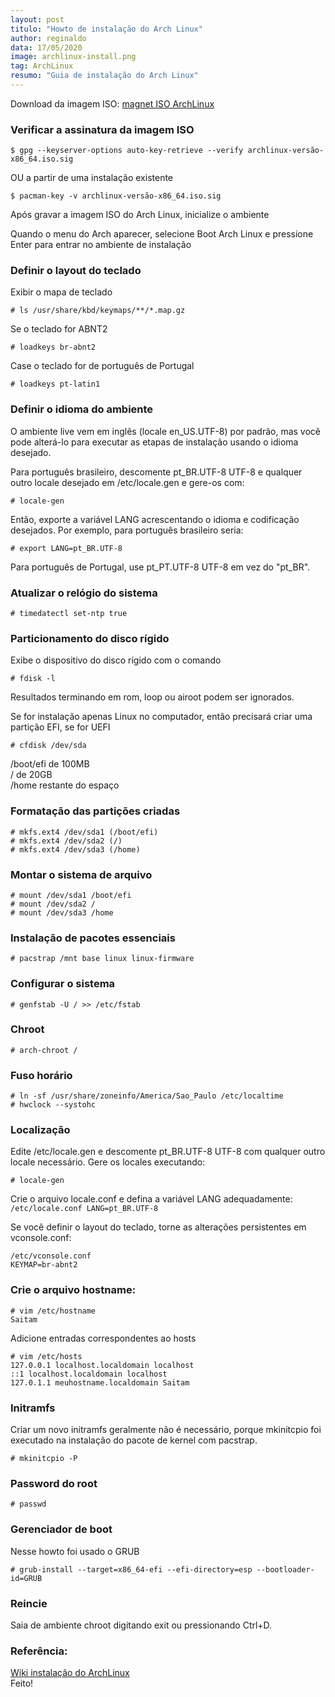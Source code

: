 ```yaml
---
layout: post
titulo: "Howto de instalação do Arch Linux"
author: reginaldo
data: 17/05/2020
image: archlinux-install.png
tag: ArchLinux
resumo: "Guia de instalação do Arch Linux"
---
```

Download da imagem ISO: [magnet ISO ArchLinux](magnet:?xt=urn:btih:f95c371d5609d15f6615139be84edbb5b94a79bc&dn=archlinux-2020.05.01-x86_64.iso&tr=udp://tracker.archlinux.org:6969&tr=http://tracker.archlinux.org:6969/announce)

### Verificar a assinatura da imagem ISO

`$ gpg --keyserver-options auto-key-retrieve --verify archlinux-versão-x86_64.iso.sig`

OU a partir de uma instalação existente

`$ pacman-key -v archlinux-versão-x86_64.iso.sig`

Após gravar a imagem ISO do Arch Linux, inicialize o ambiente

Quando o menu do Arch aparecer, selecione Boot Arch Linux e pressione Enter para entrar no ambiente de instalação

### Definir o layout do teclado

Exibir o mapa de teclado

`# ls /usr/share/kbd/keymaps/**/*.map.gz`

Se o teclado for ABNT2

`# loadkeys br-abnt2`

Case o teclado for de português de Portugal

`# loadkeys pt-latin1`

### Definir o idioma do ambiente

O ambiente live vem em inglês (locale en\_US.UTF-8) por padrão, mas você pode alterá-lo para executar as etapas de instalação usando o idioma desejado.

Para português brasileiro, descomente pt\_BR.UTF-8 UTF-8 e qualquer outro locale desejado em /etc/locale.gen e gere-os com:

`# locale-gen`

Então, exporte a variável LANG acrescentando o idioma e codificação desejados. Por exemplo, para português brasileiro seria:

`# export LANG=pt_BR.UTF-8`

Para português de Portugal, use pt\_PT.UTF-8 UTF-8 em vez do "pt\_BR".

### Atualizar o relógio do sistema

`# timedatectl set-ntp true`

### Particionamento do disco rígido

Exibe o dispositivo do disco rígido com o comando

`# fdisk -l`

Resultados terminando em rom, loop ou airoot podem ser ignorados.

Se for instalação apenas Linux no computador, então precisará criar uma partição EFI, se for UEFI

`# cfdisk /dev/sda`

/boot/efi de 100MB  
/ de 20GB  
/home restante do espaço

### Formatação das partições criadas

```
# mkfs.ext4 /dev/sda1 (/boot/efi)
# mkfs.ext4 /dev/sda2 (/)
# mkfs.ext4 /dev/sda3 (/home)
```

### Montar o sistema de arquivo

```
# mount /dev/sda1 /boot/efi
# mount /dev/sda2 /
# mount /dev/sda3 /home
```

### Instalação de pacotes essenciais

`# pacstrap /mnt base linux linux-firmware`

### Configurar o sistema

`# genfstab -U / >> /etc/fstab`

### Chroot

`# arch-chroot /`

### Fuso horário

```
# ln -sf /usr/share/zoneinfo/America/Sao_Paulo /etc/localtime
# hwclock --systohc
```

### Localização

Edite /etc/locale.gen e descomente pt\_BR.UTF-8 UTF-8 com qualquer outro locale necessário. Gere os locales executando:

`# locale-gen`

Crie o arquivo locale.conf e defina a variável LANG adequadamente: `/etc/locale.conf LANG=pt_BR.UTF-8`

Se você definir o layout do teclado, torne as alterações persistentes em vconsole.conf:

```
/etc/vconsole.conf  
KEYMAP=br-abnt2
```

### Crie o arquivo hostname:

```
# vim /etc/hostname
Saitam
```

Adicione entradas correspondentes ao hosts

```
# vim /etc/hosts
127.0.0.1 localhost.localdomain localhost  
::1 localhost.localdomain localhost  
127.0.1.1 meuhostname.localdomain Saitam
```

### Initramfs

Criar um novo initramfs geralmente não é necessário, porque mkinitcpio foi executado na instalação do pacote de kernel com pacstrap.

`# mkinitcpio -P`

### Password do root

`# passwd`

### Gerenciador de boot

Nesse howto foi usado o GRUB

```
# grub-install --target=x86_64-efi --efi-directory=esp --bootloader-id=GRUB
```

### Reincie

Saia de ambiente chroot digitando exit ou pressionando Ctrl+D.

### Referência:

  
[Wiki instalação do ArchLinux](https://wiki.archlinux.org/index.php/Installation_guide)  
Feito!